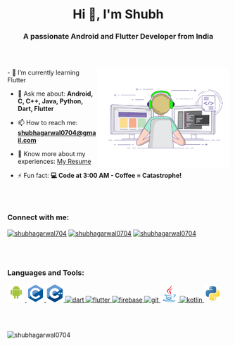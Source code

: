 <h1 align="center">Hi 👋, I'm Shubh</h1>
<h3 align="center">A passionate Android and Flutter Developer from India</h3>

<br></br>

<img align="right" alt="coding" width="300" src="https://raw.githubusercontent.com/AswinBarath/AswinBarath/master/coding.gif">
- 🌱 I’m currently learning Flutter

- 💬 Ask me about: **Android, C, C++, Java, Python, Dart, Flutter**

- 📫 How to reach me: **shubhagarwal0704@gmail.com**

- 📄 <a>Know more about my experiences: </a> <a href="https://drive.google.com/file/d/1SXb14eBfCK5LP-CE1ur_Nw9HDgCQ5_NM/view?usp=sharing" target="_blank" rel="noreferrer">My Resume</a>


- ⚡ Fun fact: **💻 Code at 3:00 AM - Coffee = Catastrophe!**

  <br></br>

<h3 align="left">Connect with me:</h3>
<p align="left">
<a href="https://twitter.com/shubhagarwal704" target="blank"><img align="center" src="https://raw.githubusercontent.com/rahuldkjain/github-profile-readme-generator/master/src/images/icons/Social/twitter.svg" alt="shubhagarwal704" height="30" width="40" /></a>
<a href="https://linkedin.com/in/shubhagarwal0704" target="blank"><img align="center" src="https://raw.githubusercontent.com/rahuldkjain/github-profile-readme-generator/master/src/images/icons/Social/linked-in-alt.svg" alt="shubhagarwal0704" height="30" width="40" /></a>
<a href="https://www.leetcode.com/shubhagarwal0704" target="blank"><img align="center" src="https://raw.githubusercontent.com/rahuldkjain/github-profile-readme-generator/master/src/images/icons/Social/leet-code.svg" alt="shubhagarwal0704" height="30" width="40" /></a>
</p>
<br></br>
<h3 align="left">Languages and Tools:</h3>
<p align="left"> 
  <a href="https://developer.android.com" target="_blank" rel="noreferrer"> 
    <img src="https://raw.githubusercontent.com/devicons/devicon/master/icons/android/android-original-wordmark.svg" alt="android" width="40" height="40"/>
  </a> 
  <a href="https://www.cprogramming.com/" target="_blank" rel="noreferrer"> 
    <img src="https://raw.githubusercontent.com/devicons/devicon/master/icons/c/c-original.svg" alt="c" width="40" height="40"/>
  </a> 
  <a href="https://www.w3schools.com/cpp/" target="_blank" rel="noreferrer"> 
    <img src="https://raw.githubusercontent.com/devicons/devicon/master/icons/cplusplus/cplusplus-original.svg" alt="cplusplus" width="40" height="40"/>
  </a> 
  <a href="https://dart.dev/" target="_blank" rel="noreferrer"> 
    <img src="https://www.vectorlogo.zone/logos/dartlang/dartlang-icon.svg" alt="dart" width="40" height="40"/>
  </a> 
  <a href="https://flutter.dev/" target="_blank" rel="noreferrer"> 
    <img src="https://www.vectorlogo.zone/logos/flutterio/flutterio-icon.svg" alt="flutter" width="40" height="40"/>
  </a> 
  <a href="https://firebase.google.com/" target="_blank" rel="noreferrer"> 
    <img src="https://www.vectorlogo.zone/logos/firebase/firebase-icon.svg" alt="firebase" width="40" height="40"/>
  </a> 
  <a href="https://git-scm.com/" target="_blank" rel="noreferrer"> 
    <img src="https://www.vectorlogo.zone/logos/git-scm/git-scm-icon.svg" alt="git" width="40" height="40"/>
  </a> 
  <a href="https://www.java.com" target="_blank" rel="noreferrer"> 
    <img src="https://raw.githubusercontent.com/devicons/devicon/master/icons/java/java-original.svg" alt="java" width="40" height="40"/>
  </a> 
  <a href="https://kotlinlang.org" target="_blank" rel="noreferrer"> 
    <img src="https://www.vectorlogo.zone/logos/kotlinlang/kotlinlang-icon.svg" alt="kotlin" width="40" height="40"/>
  </a> 
  <a href="https://www.python.org" target="_blank" rel="noreferrer"> 
    <img src="https://raw.githubusercontent.com/devicons/devicon/master/icons/python/python-original.svg" alt="python" width="40" height="40"/>
  </a> 
</p>
<br></br>
<p><img align="center" src="https://github-readme-stats.vercel.app/api/top-langs?username=shubhagarwal0704&show_icons=true&locale=en&layout=compact" alt="shubhagarwal0704" /></p>
<br></br>

